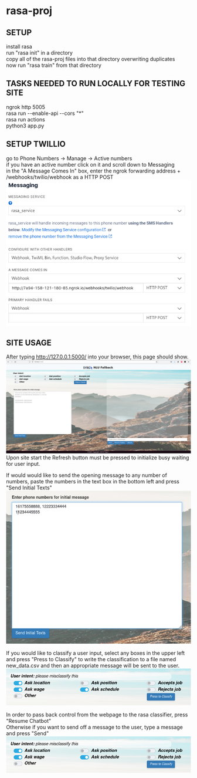 # rasa-proj

## SETUP
install rasa  
run "rasa init" in a directory  
copy all of the rasa-proj files into that directory overwriting duplicates  
now run "rasa train" from that directory

## TASKS NEEDED TO RUN LOCALLY FOR TESTING SITE  
ngrok http 5005  
rasa run --enable-api --cors "*"  
rasa run actions  
python3 app.py  

## SETUP TWILLIO   
go to Phone Numbers -> Manage -> Active numbers  
if you have an active number click on it and scroll down to Messaging  
in the "A Message Comes In" box, enter the ngrok forwarding address + /webhooks/twilio/webhook as a HTTP POST  
![](readmepics/twilio_screen.png)  

## SITE USAGE
After typing http://127.0.0.1:5000/ into your browser, this page should show.  
![Example](readmepics/site.png)  
Upon site start the Refresh button must be pressed to initialize busy waiting for user input.

If would would like to send the opening message to any number of numbers, paste the numbers in the text box in the bottom left and press "Send Initial Texts"  
![](readmepics/sendinitial.png)

If you would like to classify a user input, select any boxes in the upper left and press "Press to Classify" to write the classification to a file named new_data.csv and then an appropriate message will be sent to the user.  
![](readmepics/presstoclassify.png)  

In order to pass back control from the webpage to the rasa classifier, press "Resume Chatbot"  
Otherwise if you want to send off a message to the user, type a message and press "Send"  
![](readmepics/presstoclassify.png)  
